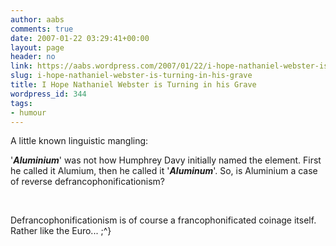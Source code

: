 ```yaml
---
author: aabs
comments: true
date: 2007-01-22 03:29:41+00:00
layout: page
header: no
link: https://aabs.wordpress.com/2007/01/22/i-hope-nathaniel-webster-is-turning-in-his-grave/
slug: i-hope-nathaniel-webster-is-turning-in-his-grave
title: I Hope Nathaniel Webster is Turning in his Grave
wordpress_id: 344
tags:
- humour
---
```


A little known linguistic mangling:


'**_Aluminium_**' was not how Humphrey Davy initially named the element. First he called it Alumium, then he called it '**_Aluminum_**'. So, is Aluminium a case of reverse defrancophonificationism?



 

Defrancophonificationism is of course a francophonificated coinage itself. Rather like the Euro... ;^}


